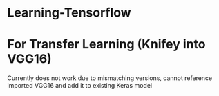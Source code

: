 # Learning-Tensorflow
# For Transfer Learning (Knifey into VGG16)
Currently does not work due to mismatching versions, cannot reference imported VGG16 and add it to existing Keras model
